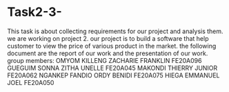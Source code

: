 # Task2-3-
This task is about collecting requirements for our project and analysis them. 
we are working on project 2.
our project is to build a software that help customer to view the price of various product in the market.
the following document are the report of our work and the presentation of our work.
group members:
OMYOM KILLENG ZACHARIE FRANKLIN	FE20A096
GUEGUIM SONNA ZITHA UNELLE	FE20A045
MAKONDI THIERRY JUNIOR	FE20A062
NGANKEP FANDIO ORDY BENIDI	FE20A075
HIEGA EMMANUEL JOEL	FE20A050
